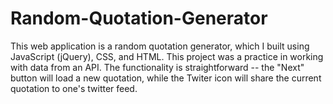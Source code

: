 # Random-Quotation-Generator
This web application is a random quotation generator, which I built using JavaScript (jQuery), CSS, and HTML. 
This project was a practice in working with data from an API. 
The functionality is straightforward -- the "Next" button will load a new quotation, while the Twiter icon will share the current quotation to one's twitter feed.
